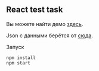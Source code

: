## React test task

Вы можете найти демо [здесь](https://shvedaction.github.io/ReactTest/).

Json с данными берётся от [сюда](https://gist.github.com/ShvedAction/f855ce950310658c8d2c79ad20f186d1).

Запуск

```
npm install
npm start
```